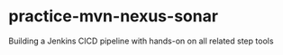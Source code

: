 # practice-mvn-nexus-sonar
Building a Jenkins CICD pipeline with hands-on on all related step tools
